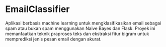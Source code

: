 # EmailClassifier
Aplikasi berbasis machine learning untuk mengklasifikasikan email sebagai spam atau bukan spam menggunakan Naive Bayes dan Flask. Proyek ini memanfaatkan teknik praproses teks dan ekstraksi fitur bigram untuk memprediksi jenis pesan email dengan akurat.
